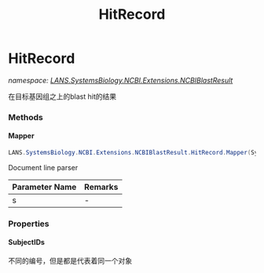 ﻿---
title: HitRecord
---

# HitRecord
_namespace: [LANS.SystemsBiology.NCBI.Extensions.NCBIBlastResult](N-LANS.SystemsBiology.NCBI.Extensions.NCBIBlastResult.html)_

在目标基因组之上的blast hit的结果

### Methods

#### Mapper
```csharp
LANS.SystemsBiology.NCBI.Extensions.NCBIBlastResult.HitRecord.Mapper(System.String)
```
Document line parser

|Parameter Name|Remarks|
|--------------|-------|
|s|-|




### Properties

#### SubjectIDs
不同的编号，但是都是代表着同一个对象

